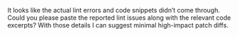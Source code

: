 It looks like the actual lint errors and code snippets didn’t come through. Could you please paste the reported lint issues along with the relevant code excerpts? With those details I can suggest minimal high-impact patch diffs.